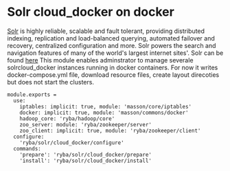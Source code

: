 
# Solr cloud_docker on docker

[Solr](http://lucene.apache.org/solr/standalone/) is highly reliable, scalable and fault tolerant, providing distributed indexing, replication and load-balanced querying, automated failover and recovery, centralized configuration and more.
Solr powers the search and navigation features of many of the world's largest internet sites'. 
Solr can be found [here](http://wwwftp.ciril.fr/pub/apache/lucene/solr/standalone/)
This module enables adminstrator to manage severale solrcloud_docker instances running in docker containers.
For now it writes docker-compose.yml file, download resource files, create layout direcoties
but does not start the clusters.

    module.exports =
      use:
        iptables: implicit: true, module: 'masson/core/iptables'
        docker: implicit: true, module: 'masson/commons/docker'
        hadoop_core: 'ryba/hadoop/core'
        zoo_server: module: 'ryba/zookeeper/server'
        zoo_client: implicit: true, module: 'ryba/zookeeper/client'
      configure:
        'ryba/solr/cloud_docker/configure'
      commands:
        'prepare': 'ryba/solr/cloud_docker/prepare'
        'install': 'ryba/solr/cloud_docker/install'

